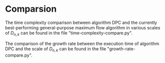 # Comparsion
The time complexity comparison between algorithm DPC and the currently best-performing general-purpose maximum flow algorithm in various scales of $D_{n,k}$ can be found in the file "time-complexity-compare.py". 

The comparison of the growth rate between the execution time of algorithm DPC and the scale of $D_{n,k}$ can be found in the file "growth-rate-compare.py".






